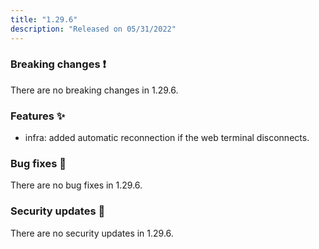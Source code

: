 ```yaml
---
title: "1.29.6"
description: "Released on 05/31/2022"
---
```


### Breaking changes ❗

There are no breaking changes in 1.29.6.

### Features ✨

- infra: added automatic reconnection if the web terminal disconnects.

### Bug fixes 🐛

There are no bug fixes in 1.29.6.

### Security updates 🔐

There are no security updates in 1.29.6.
